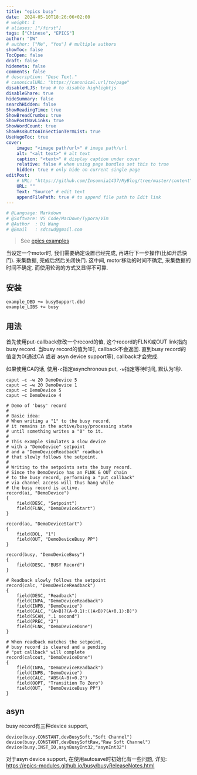 ```yaml
---
title: "epics busy"
date:  2024-05-10T18:26:06+02:00
# weight: 1
# aliases: ["/first"]
tags: ["Chinese", "EPICS"]
author: "DW"
# author: ["Me", "You"] # multiple authors
showToc: false
TocOpen: false
draft: false
hidemeta: false
comments: false
# description: "Desc Text."
# canonicalURL: "https://canonical.url/to/page"
disableHLJS: true # to disable highlightjs
disableShare: true
hideSummary: false
searchHidden: false
ShowReadingTime: true
ShowBreadCrumbs: true
ShowPostNavLinks: true
ShowWordCount: true
ShowRssButtonInSectionTermList: true
UseHugoToc: true
cover:
    image: "<image path/url>" # image path/url
    alt: "<alt text>" # alt text
    caption: "<text>" # display caption under cover
    relative: false # when using page bundles set this to true
    hidden: true # only hide on current single page
editPost:
    # URL: "https://github.com/Insomnia1437/MyBlog/tree/master/content"
    URL: ""
    Text: "Source" # edit text
    appendFilePath: true # to append file path to Edit link
---
```

```python
# @Language: Markdown
# @Software: VS Code/MacDown/Typora/Vim
# @Author  : Di Wang
# @Email   : sdcswd@gmail.com
```

> See [epics examples](/posts/epics-examples)

当设定一个motor时, 我们需要确定设置已经完成, 再进行下一步操作(比如开启快门). 采集数据, 完成后然后关闭快门. 这中间, motor移动的时间不确定, 采集数据的时间不确定. 而使用轮询的方式又显得不可靠.

## 安装
```
example_DBD += busySupport.dbd
example_LIBS += busy
```

## 用法
首先使用put-callback修改一个record的值, 这个record的FLNK或OUT link指向busy record. 当busy record的值为1时, callback不会返回. 直到busy record的值变为0(通过CA 或者 asyn device support等), callback才会完成.

如果使用CA的话, 使用`-c`指定asynchronous put, `-w`指定等待时间, 默认为1秒.

```shell
caput –c –w 20 DemoDevice 5
caput –c –w 20 DemoDevice 1
caput –c DemoDevice 5
caput –c DemoDevice 4
```

```epics
# Demo of 'busy' record
#
# Basic idea:
# When writing a "1" to the busy record,
# it remains in the active/busy/processing state
# until something writes a "0" to it.
#
# This example simulates a slow device
# with a "DemoDevice" setpoint
# and a "DemoDeviceReadback" readback
# that slowly follows the setpoint.
#
# Writing to the setpoints sets the busy record.
# Since the DemoDevice has an FLNK & OUT chain
# to the busy record, performing a "put callback"
# via channel access will thus hang while
# the busy record is active.
record(ai, "DemoDevice")
{
    field(DESC, "Setpoint")
    field(FLNK, "DemoDeviceStart")
}

record(ao, "DemoDeviceStart")
{
    field(DOL, "1")
    field(OUT, "DemoDeviceBusy PP")
}

record(busy, "DemoDeviceBusy")
{
    field(DESC, "BUSY Record")
}

# Readback slowly follows the setpoint
record(calc, "DemoDeviceReadback")
{
    field(DESC, "Readback")
    field(INPA, "DemoDeviceReadback")
    field(INPB, "DemoDevice")
    field(CALC, "(A>B)?(A-0.1):((A<B)?(A+0.1):B)")
    field(SCAN, ".1 second")
    field(PREC, "2")
    field(FLNK, "DemoDeviceDone")
}

# When readback matches the setpoint,
# busy record is cleared and a pending
# "put callback" will complete
record(calcout, "DemoDeviceDone")
{
    field(INPA, "DemoDeviceReadback")
    field(INPB, "DemoDevice")
    field(CALC, "ABS(A-B)>0.2")
    field(OOPT, "Transition To Zero")
    field(OUT,  "DemoDeviceBusy PP")
}
```

## asyn

busy record有三种device support,
```
device(busy,CONSTANT,devBusySoft,"Soft Channel")
device(busy,CONSTANT,devBusySoftRaw,"Raw Soft Channel")
device(busy,INST_IO,asynBusyInt32,"asynInt32")
```

对于asyn device support, 在使用autosave时初始化有一些问题, 详见: https://epics-modules.github.io/busy/busyReleaseNotes.html
